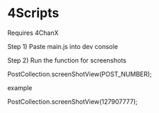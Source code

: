# 4Scripts

Requires 4ChanX

Step 1) Paste main.js into dev console


Step 2) Run the function for screenshots 

PostCollection.screenShotView(POST_NUMBER);

example

PostCollection.screenShotView(127907777);
